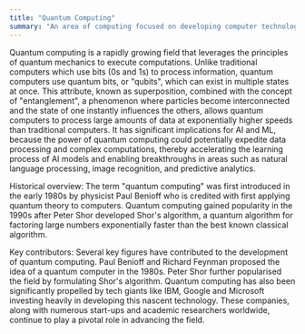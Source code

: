 ```yaml
---
title: "Quantum Computing"
summary: "An area of computing focused on developing computer technology centered around the principles of quantum theory, which explains the behavior of energy and material on the quantum level."
---
```


Quantum computing is a rapidly growing field that leverages the principles of quantum mechanics to execute computations. Unlike traditional computers which use bits (0s and 1s) to process information, quantum computers use quantum bits, or "qubits", which can exist in multiple states at once. This attribute, known as superposition, combined with the concept of "entanglement", a phenomenon where particles become interconnected and the state of one instantly influences the others, allows quantum computers to process large amounts of data at exponentially higher speeds than traditional computers. It has significant implications for AI and ML, because the power of quantum computing could potentially expedite data processing and complex computations, thereby accelerating the learning process of AI models and enabling breakthroughs in areas such as natural language processing, image recognition, and predictive analytics.

Historical overview: The term "quantum computing" was first introduced in the early 1980s by physicist Paul Benioff who is credited with first applying quantum theory to computers. Quantum computing gained popularity in the 1990s after Peter Shor developed Shor's algorithm, a quantum algorithm for factoring large numbers exponentially faster than the best known classical algorithm.

Key contributors: Several key figures have contributed to the development of quantum computing. Paul Benioff and Richard Feynman proposed the idea of a quantum computer in the 1980s. Peter Shor further popularised the field by formulating Shor's algorithm. Quantum computing has also been significantly propelled by tech giants like IBM, Google and Microsoft investing heavily in developing this nascent technology. These companies, along with numerous start-ups and academic researchers worldwide, continue to play a pivotal role in advancing the field.
